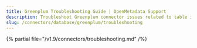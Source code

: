 ```yaml
---
title: Greenplum Troubleshooting Guide | OpenMetadata Support
description: Troubleshoot Greenplum connector issues related to table ingestion, schema parsing, or access errors.
slug: /connectors/database/greenplum/troubleshooting
---
```


{% partial file="/v1.9/connectors/troubleshooting.md" /%}
